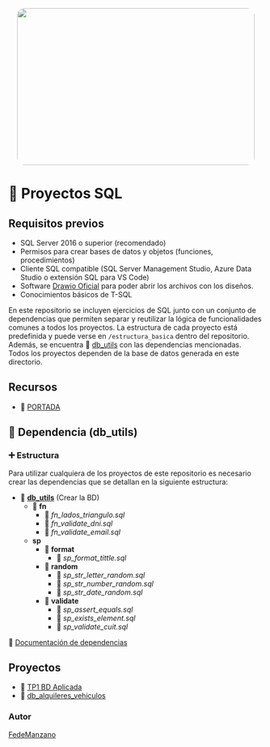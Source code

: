 
<p align='center'>
    <img src="portada/portada.jpg" 
    style="width: 470px; height: 310px; border-radius: 15px">
</p>

# :red_circle: Proyectos SQL

## Requisitos previos

- SQL Server 2016 o superior (recomendado)
- Permisos para crear bases de datos y objetos (funciones, procedimientos)
- Cliente SQL compatible (SQL Server Management Studio, Azure Data Studio o extensión SQL para VS Code)
- Software [Drawio Oficial](https://www.drawio.com/) para poder abrir los archivos con los diseños.
- Conocimientos básicos de T-SQL

En este repositorio se incluyen ejercicios de SQL junto con un conjunto de dependencias que permiten separar y reutilizar la lógica de funcionalidades comunes a todos los proyectos.
La estructura de cada proyecto está predefinida y puede verse en ```/estructura_basica``` dentro del repositorio. Además, se encuentra :green_book: [db_utils](/utils/) con las dependencias mencionadas. Todos los proyectos dependen de la base de datos generada en este directorio.


## Recursos

- :page_facing_up: [PORTADA](https://www.bairesdev.com/blog/what-is-sql-server/)

## :wrench: Dependencia (db_utils)

### :heavy_plus_sign: Estructura

Para utilizar cualquiera de los proyectos de este repositorio es necesario crear las dependencias que se detallan en la siguiente estructura:

- :green_book: <b>[db_utils](/utils/)</b> (Crear la BD)
    - :open_file_folder: <b>fn</b>
        - :page_facing_up: <i>fn_lados_triangulo.sql</i>
        - :page_facing_up: <i>fn_validate_dni.sql</i>
        - :page_facing_up: <i>fn_validate_email.sql</i>
    - <b>sp</b>
        - :open_file_folder: <b>format</b>
            - :page_facing_up: <i>sp_format_tittle.sql</i> 
        - :open_file_folder: <b>random</b>
            - :page_facing_up: <i>sp_str_letter_random.sql</i> 
            - :page_facing_up: <i>sp_str_number_random.sql</i>
            - :page_facing_up: <i>sp_str_date_random.sql</i>
        - :open_file_folder: <b>validate</b> 
            - :page_facing_up: <i>sp_assert_equals.sql</i>
            - :page_facing_up: <i>sp_exists_element.sql</i>
            - :page_facing_up: <i>sp_validate_cuit.sql</i>


:green_book: [Documentación de dependencias](utils/README.md)


## Proyectos

- :closed_book: [TP1 BD Aplicada](tp1_bd_aplicada)
- :closed_book: [db_alquileres_vehiculos](db_alquileres_vehiculos)

### Autor
[FedeManzano](https://github.com/FedeManzano)

